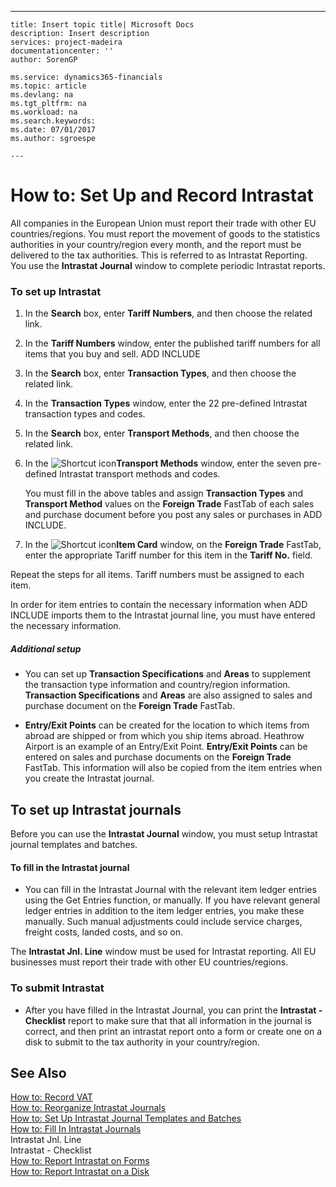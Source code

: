 ---
    title: Insert topic title| Microsoft Docs
    description: Insert description
    services: project-madeira
    documentationcenter: ''
    author: SorenGP

    ms.service: dynamics365-financials
    ms.topic: article
    ms.devlang: na
    ms.tgt_pltfrm: na
    ms.workload: na
    ms.search.keywords:
    ms.date: 07/01/2017
    ms.author: sgroespe

    ---
# How to: Set Up and Record Intrastat
All companies in the European Union must report their trade with other EU countries\/regions. You must report the movement of goods to the statistics authorities in your country\/region every month, and the report must be delivered to the tax authorities. This is referred to as Intrastat Reporting. You use the **Intrastat Journal** window to complete periodic Intrastat reports.  
  
### To set up Intrastat  
  
1.  In the **Search** box, enter **Tariff Numbers**, and then choose the related link.  
  
2.  In the **Tariff Numbers** window, enter the published tariff numbers for all items that you buy and sell. ADD INCLUDE<!--[!INCLUDE[bp_fieldhelp]()]-->  
  
3.  In the **Search** box, enter **Transaction Types**, and then choose the related link.  
  
4.  In the **Transaction Types** window, enter the 22 pre-defined Intrastat transaction types and codes.  
  
5.  In the **Search** box, enter **Transport Methods**, and then choose the related link.  
  
6.  In the ![Shortcut icon](../BusinessFunctionality/OnlineMaps/media/shortcutcoldicon.gif "shortcutColdIcon")**Transport Methods** window, enter the seven pre-defined Intrastat transport methods and codes.  
  
     You must fill in the above tables and assign **Transaction Types** and **Transport Method** values on the **Foreign Trade** FastTab of each sales and purchase document before you post any sales or purchases in ADD INCLUDE<!--[!INCLUDE[navnow](../ApplicationDesign/includes/navnow_md.md)]-->.  
  
7.  In the ![Shortcut icon](../BusinessFunctionality/OnlineMaps/media/shortcutcoldicon.gif "shortcutColdIcon")**Item Card** window, on the **Foreign Trade** FastTab, enter the appropriate Tariff number for this item in the **Tariff No.** field.  
  
 Repeat the steps for all items. Tariff numbers must be assigned to each item.  
  
 In order for item entries to contain the necessary information when ADD INCLUDE<!--[!INCLUDE[navnow](../ApplicationDesign/includes/navnow_md.md)]--> imports them to the Intrastat journal line, you must have entered the necessary information.  
  
##### Additional setup  
  
-   You can set up **Transaction Specifications** and **Areas** to supplement the transaction type information and country\/region information. **Transaction Specifications** and **Areas** are also assigned to sales and purchase document on the **Foreign Trade** FastTab.  
  
-   **Entry\/Exit Points** can be created for the location to which items from abroad are shipped or from which you ship items abroad. Heathrow Airport is an example of an Entry\/Exit Point. **Entry\/Exit Points** can be entered on sales and purchase documents on the **Foreign Trade** FastTab. This information will also be copied from the item entries when you create the Intrastat journal.  
  
## To set up Intrastat journals  
 Before you can use the **Intrastat Journal** window, you must setup Intrastat journal templates and batches.  
  
#### To fill in the Intrastat journal  
  
-   You can fill in the Intrastat Journal with the relevant item ledger entries using the Get Entries function, or manually. If you have relevant general ledger entries in addition to the item ledger entries, you make these manually. Such manual adjustments could include service charges, freight costs, landed costs, and so on.  
  
 The **Intrastat Jnl. Line** window must be used for Intrastat reporting. All EU businesses must report their trade with other EU countries\/regions.  
  
### To submit Intrastat  
  
-   After you have filled in the Intrastat Journal, you can print the **Intrastat - Checklist** report to make sure that that all information in the journal is correct, and then print an intrastat report onto a form or create one on a disk to submit to the tax authority in your country\/region.  
  
## See Also  
 [How to: Record VAT](../Finance/how-to-record-vat.md)   
 [How to: Reorganize Intrastat Journals](../Finance/how-to-reorganize-intrastat-journals.md)   
 [How to: Set Up Intrastat Journal Templates and Batches](../Finance/how-to-set-up-intrastat-journal-templates-and-batches.md)   
 [How to: Fill In Intrastat Journals](../Finance/how-to-fill-in-intrastat-journals.md)   
 Intrastat Jnl. Line   
 Intrastat - Checklist   
 [How to: Report Intrastat on Forms](../Finance/how-to-report-intrastat-on-forms.md)   
 [How to: Report Intrastat on a Disk](../Finance/how-to-report-intrastat-on-a-disk.md)